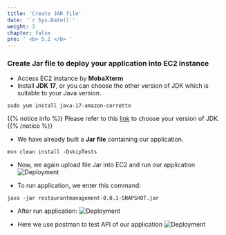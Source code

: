```yaml
---
title: 'Create JAR file'
date: '`r Sys.Date()`'
weight: 2
chapter: false
pre: ' <b> 5.2 </b> '
---
```


### Create Jar file to deploy your application into EC2 instance

- Access EC2 instance by **MobaXterm** 
- Install **JDK 17**, or you can choose the other version of JDK which is suitable to your Java version.

```
sudo yum install java-17-amazon-corretto
```

{{% notice info %}}
Please refer to this [link](https://docs.aws.amazon.com/corretto/) to choose your version of JDK.
{{% /notice %}}

- We have already built a **Jar file** containing our application.

```
mvn clean install -DskipTests
```

- Now, we again upload file Jar into EC2 and run our application
  ![Deployment](../../images/deploy_8.png)

- To run application, we enter this command:

```
java -jar restaurantmanagement-0.0.1-SNAPSHOT.jar
```

- After run application:
  ![Deployment](../../images/deploy_9.png)

- Here we use postman to test API of our application
  ![Deployment](../../images/deploy_10.png)
